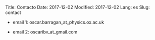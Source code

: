 Title: Contacto
Date: 2017-12-02
Modified: 2017-12-02
Lang: es
Slug: contact

* email 1: oscar.barragan_at_physics.ox.ac.uk

* email 2: oscaribv_at_gmail.com
